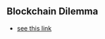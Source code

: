 ## Blockchain Dilemma

- [see this link](https://www.google.com/url?q=https://docs.google.com/document/d/1ySm8HnK8LzKgVaHtPUlSkhBwosXEKLOlM90lWnKOnJQ/edit%23&sa=D&ust=1604139597997000&usg=AOvVaw1euhX8mX4OHqYroKHGwxCn)

